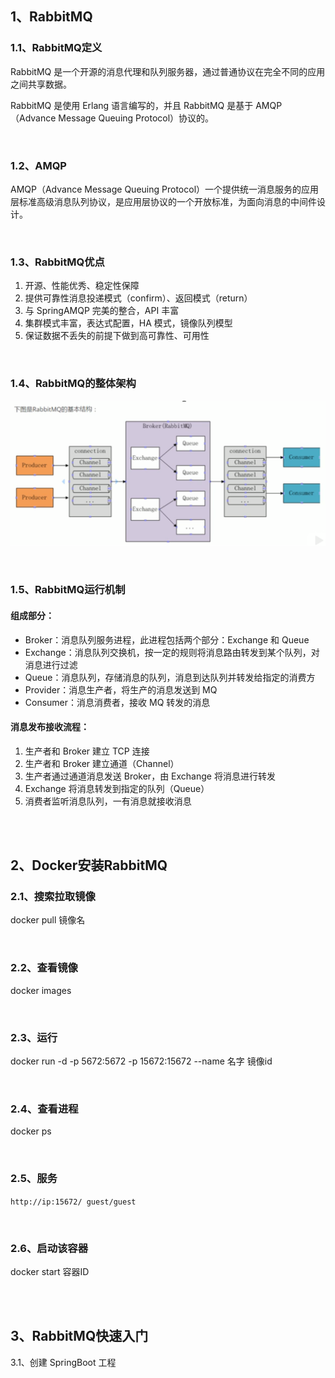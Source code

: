 ## 1、RabbitMQ

### 1.1、RabbitMQ定义

RabbitMQ 是一个开源的消息代理和队列服务器，通过普通协议在完全不同的应用之间共享数据。

RabbitMQ 是使用 Erlang 语言编写的，并且 RabbitMQ 是基于 AMQP（Advance Message Queuing Protocol）协议的。

<br>

### 1.2、AMQP

AMQP（Advance Message Queuing Protocol）一个提供统一消息服务的应用层标准高级消息队列协议，是应用层协议的一个开放标准，为面向消息的中间件设计。

<br>

### 1.3、RabbitMQ优点

1. 开源、性能优秀、稳定性保障
2. 提供可靠性消息投递模式（confirm）、返回模式（return）
3. 与 SpringAMQP 完美的整合，API 丰富
4. 集群模式丰富，表达式配置，HA 模式，镜像队列模型
5. 保证数据不丢失的前提下做到高可靠性、可用性

<br>

### 1.4、RabbitMQ的整体架构

![looper_2020-08-10_19-07-17.png](image/looper_2020-08-10_19-07-17.png)

<br>

### 1.5、RabbitMQ运行机制

#### 组成部分：

* Broker：消息队列服务进程，此进程包括两个部分：Exchange 和 Queue
* Exchange：消息队列交换机，按一定的规则将消息路由转发到某个队列，对消息进行过滤
* Queue：消息队列，存储消息的队列，消息到达队列并转发给指定的消费方
* Provider：消息生产者，将生产的消息发送到 MQ
* Consumer：消息消费者，接收 MQ 转发的消息

#### 消息发布接收流程：

1. 生产者和 Broker 建立 TCP 连接
2. 生产者和 Broker 建立通道（Channel）
3. 生产者通过通道消息发送 Broker，由 Exchange 将消息进行转发
4. Exchange 将消息转发到指定的队列（Queue）
5. 消费者监听消息队列，一有消息就接收消息

<br>

<br>

## 2、Docker安装RabbitMQ

### 2.1、搜索拉取镜像

docker pull 镜像名

<br>

### 2.2、查看镜像

docker images

<br>

### 2.3、运行

docker run -d -p 5672:5672 -p 15672:15672 --name 名字 镜像id

<br>

### 2.4、查看进程

docker ps

<br>

### 2.5、服务

`http://ip:15672/ guest/guest`

<br>

### 2.6、启动该容器

docker start 容器ID

<br>

<br>

## 3、RabbitMQ快速入门

3.1、创建 SpringBoot 工程